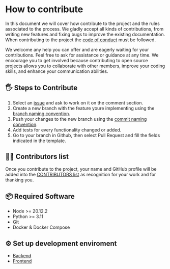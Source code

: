 # How to contribute

In this document we will cover how contribute to the project and the rules associated to the process. We gladly accept all kinds of contributions, from writing new features and fixing bugs to improve the existing documentation. When contributing to the project the [code of conduct](CODE_OF_CONDUCT.md) must be followed.

We welcome any help you can offer and are eagerly waiting for your contributions.
Feel free to ask for assistance or guidance at any time. We encourage you to get involved because contributing to open source projects allows you to collaborate with other members,
improve your coding skills, and enhance your communication abilities.

## 🖐️ Steps to Contribute

1. Select an [issue](https://github.com/AntonioMrtz/SpotifyElectron/issues) and ask to work on it on the comment section.
2. Create a new branch with the feature youre implementing using the [branch naming convention](Git-Convention.md).
3. Push your changes to the new branch using the [commit naming convention](Git-Convention.md).
4. Add tests for every functionality changed or added.
5. Go to your branch in Github, then select Pull Request and fill the fields indicated in the template.

## 🙍‍♂️ Contributors list

Once you contribute to the project, your name and GitHub profile will be added into the [CONTRIBUTORS list](CONTRIBUTORS.md) as recognition for your work and for thanking you.

## 📦 Required Software

- Node >= 20.12.2
- Python >= 3.11
- Git
- Docker & Docker Compose

## ⚙ Set up development enviroment

- [Backend](backend/SETUP.md)
- [Frontend](frontend/SETUP.md)
